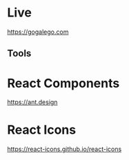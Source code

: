 # Live

https://gogalego.com

## Tools

# React Components

https://ant.design

# React Icons

https://react-icons.github.io/react-icons
